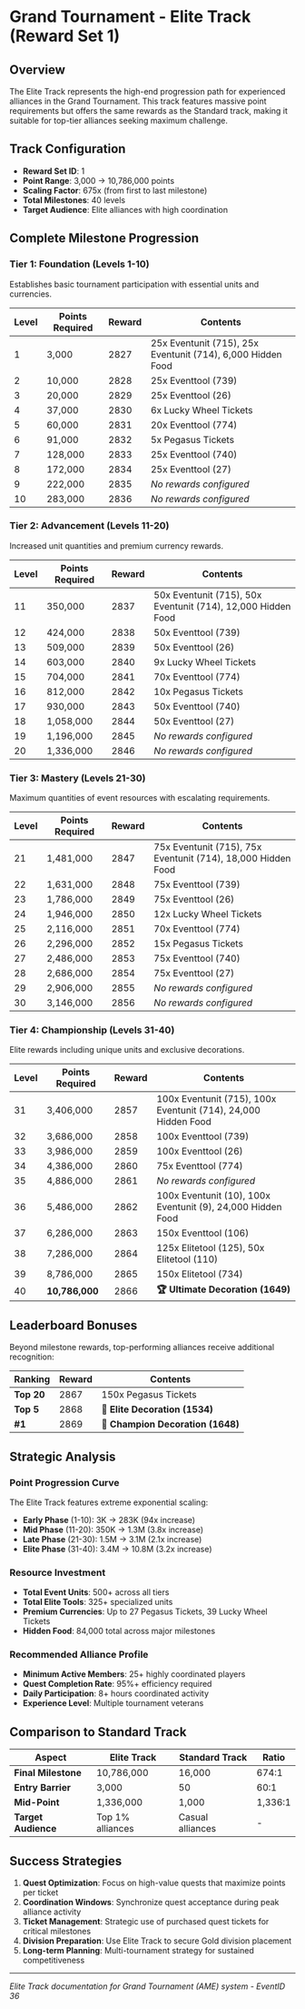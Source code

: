 # Grand Tournament - Elite Track (Reward Set 1)

## Overview

The Elite Track represents the high-end progression path for experienced alliances in the Grand Tournament. This track features massive point requirements but offers the same rewards as the Standard track, making it suitable for top-tier alliances seeking maximum challenge.

## Track Configuration

- **Reward Set ID**: 1
- **Point Range**: 3,000 → 10,786,000 points
- **Scaling Factor**: 675x (from first to last milestone)
- **Total Milestones**: 40 levels
- **Target Audience**: Elite alliances with high coordination

## Complete Milestone Progression

### Tier 1: Foundation (Levels 1-10)
Establishes basic tournament participation with essential units and currencies.

| Level | Points Required | Reward | Contents |
|-------|-----------------|--------|----------|
| 1 | 3,000 | 2827 | 25x Eventunit (715), 25x Eventunit (714), 6,000 Hidden Food |
| 2 | 10,000 | 2828 | 25x Eventtool (739) |
| 3 | 20,000 | 2829 | 25x Eventtool (26) |
| 4 | 37,000 | 2830 | 6x Lucky Wheel Tickets |
| 5 | 60,000 | 2831 | 20x Eventtool (774) |
| 6 | 91,000 | 2832 | 5x Pegasus Tickets |
| 7 | 128,000 | 2833 | 25x Eventtool (740) |
| 8 | 172,000 | 2834 | 25x Eventtool (27) |
| 9 | 222,000 | 2835 | *No rewards configured* |
| 10 | 283,000 | 2836 | *No rewards configured* |

### Tier 2: Advancement (Levels 11-20)
Increased unit quantities and premium currency rewards.

| Level | Points Required | Reward | Contents |
|-------|-----------------|--------|----------|
| 11 | 350,000 | 2837 | 50x Eventunit (715), 50x Eventunit (714), 12,000 Hidden Food |
| 12 | 424,000 | 2838 | 50x Eventtool (739) |
| 13 | 509,000 | 2839 | 50x Eventtool (26) |
| 14 | 603,000 | 2840 | 9x Lucky Wheel Tickets |
| 15 | 704,000 | 2841 | 70x Eventtool (774) |
| 16 | 812,000 | 2842 | 10x Pegasus Tickets |
| 17 | 930,000 | 2843 | 50x Eventtool (740) |
| 18 | 1,058,000 | 2844 | 50x Eventtool (27) |
| 19 | 1,196,000 | 2845 | *No rewards configured* |
| 20 | 1,336,000 | 2846 | *No rewards configured* |

### Tier 3: Mastery (Levels 21-30)
Maximum quantities of event resources with escalating requirements.

| Level | Points Required | Reward | Contents |
|-------|-----------------|--------|----------|
| 21 | 1,481,000 | 2847 | 75x Eventunit (715), 75x Eventunit (714), 18,000 Hidden Food |
| 22 | 1,631,000 | 2848 | 75x Eventtool (739) |
| 23 | 1,786,000 | 2849 | 75x Eventtool (26) |
| 24 | 1,946,000 | 2850 | 12x Lucky Wheel Tickets |
| 25 | 2,116,000 | 2851 | 70x Eventtool (774) |
| 26 | 2,296,000 | 2852 | 15x Pegasus Tickets |
| 27 | 2,486,000 | 2853 | 75x Eventtool (740) |
| 28 | 2,686,000 | 2854 | 75x Eventtool (27) |
| 29 | 2,906,000 | 2855 | *No rewards configured* |
| 30 | 3,146,000 | 2856 | *No rewards configured* |

### Tier 4: Championship (Levels 31-40)
Elite rewards including unique units and exclusive decorations.

| Level | Points Required | Reward | Contents |
|-------|-----------------|--------|----------|
| 31 | 3,406,000 | 2857 | 100x Eventunit (715), 100x Eventunit (714), 24,000 Hidden Food |
| 32 | 3,686,000 | 2858 | 100x Eventtool (739) |
| 33 | 3,986,000 | 2859 | 100x Eventtool (26) |
| 34 | 4,386,000 | 2860 | 75x Eventtool (774) |
| 35 | 4,886,000 | 2861 | *No rewards configured* |
| 36 | 5,486,000 | 2862 | 100x Eventunit (10), 100x Eventunit (9), 24,000 Hidden Food |
| 37 | 6,286,000 | 2863 | 150x Eventtool (106) |
| 38 | 7,286,000 | 2864 | 125x Elitetool (125), 50x Elitetool (110) |
| 39 | 8,786,000 | 2865 | 150x Elitetool (734) |
| 40 | **10,786,000** | 2866 | **🏆 Ultimate Decoration (1649)** |

## Leaderboard Bonuses

Beyond milestone rewards, top-performing alliances receive additional recognition:

| Ranking | Reward | Contents |
|---------|--------|----------|
| **Top 20** | 2867 | 150x Pegasus Tickets |
| **Top 5** | 2868 | **🥈 Elite Decoration (1534)** |
| **#1** | 2869 | **🥇 Champion Decoration (1648)** |

## Strategic Analysis

### Point Progression Curve
The Elite Track features extreme exponential scaling:
- **Early Phase** (1-10): 3K → 283K (94x increase)
- **Mid Phase** (11-20): 350K → 1.3M (3.8x increase)
- **Late Phase** (21-30): 1.5M → 3.1M (2.1x increase)
- **Elite Phase** (31-40): 3.4M → 10.8M (3.2x increase)

### Resource Investment
- **Total Event Units**: 500+ across all tiers
- **Total Elite Tools**: 325+ specialized units
- **Premium Currencies**: Up to 27 Pegasus Tickets, 39 Lucky Wheel Tickets
- **Hidden Food**: 84,000 total across major milestones

### Recommended Alliance Profile
- **Minimum Active Members**: 25+ highly coordinated players
- **Quest Completion Rate**: 95%+ efficiency required
- **Daily Participation**: 8+ hours coordinated activity
- **Experience Level**: Multiple tournament veterans

## Comparison to Standard Track

| Aspect | Elite Track | Standard Track | Ratio |
|--------|-------------|----------------|--------|
| **Final Milestone** | 10,786,000 | 16,000 | 674:1 |
| **Entry Barrier** | 3,000 | 50 | 60:1 |
| **Mid-Point** | 1,336,000 | 1,000 | 1,336:1 |
| **Target Audience** | Top 1% alliances | Casual alliances | - |

## Success Strategies

1. **Quest Optimization**: Focus on high-value quests that maximize points per ticket
2. **Coordination Windows**: Synchronize quest acceptance during peak alliance activity
3. **Ticket Management**: Strategic use of purchased quest tickets for critical milestones
4. **Division Preparation**: Use Elite Track to secure Gold division placement
5. **Long-term Planning**: Multi-tournament strategy for sustained competitiveness

---

*Elite Track documentation for Grand Tournament (AME) system - EventID 36*